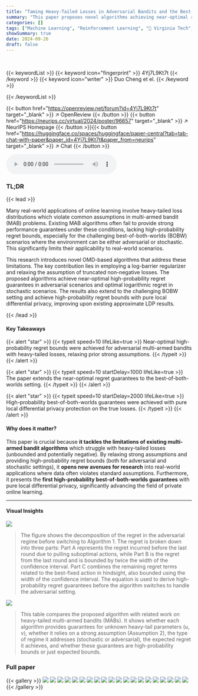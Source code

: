 ```yaml
---
title: "Taming Heavy-Tailed Losses in Adversarial Bandits and the Best-of-Both-Worlds Setting"
summary: "This paper proposes novel algorithms achieving near-optimal regret in adversarial and logarithmic regret in stochastic multi-armed bandit settings with heavy-tailed losses, relaxing strong assumptions..."
categories: []
tags: ["Machine Learning", "Reinforcement Learning", "🏢 Virginia Tech",]
showSummary: true
date: 2024-09-26
draft: false
---
```


<br>

{{< keywordList >}}
{{< keyword icon="fingerprint" >}} 4Yj7L9Kt7t {{< /keyword >}}
{{< keyword icon="writer" >}} Duo Cheng et el. {{< /keyword >}}
 
{{< /keywordList >}}

{{< button href="https://openreview.net/forum?id=4Yj7L9Kt7t" target="_blank" >}}
↗ OpenReview
{{< /button >}}
{{< button href="https://neurips.cc/virtual/2024/poster/96657" target="_blank" >}}
↗ NeurIPS Homepage
{{< /button >}}{{< button href="https://huggingface.co/spaces/huggingface/paper-central?tab=tab-chat-with-paper&paper_id=4Yj7L9Kt7t&paper_from=neurips" target="_blank" >}}
↗ Chat
{{< /button >}}



<audio controls>
    <source src="https://ai-paper-reviewer.com/4Yj7L9Kt7t/podcast.wav" type="audio/wav">
    Your browser does not support the audio element.
</audio>


### TL;DR


{{< lead >}}

Many real-world applications of online learning involve heavy-tailed loss distributions which violate common assumptions in multi-armed bandit (MAB) problems.  Existing MAB algorithms often fail to provide strong performance guarantees under these conditions, lacking high-probability regret bounds, especially for the challenging best-of-both-worlds (BOBW) scenarios where the environment can be either adversarial or stochastic.  This significantly limits their applicability to real-world scenarios.

This research introduces novel OMD-based algorithms that address these limitations.  The key contribution lies in employing a log-barrier regularizer and relaxing the assumption of truncated non-negative losses.  The proposed algorithms achieve near-optimal high-probability regret guarantees in adversarial scenarios and optimal logarithmic regret in stochastic scenarios.  The results also extend to the challenging BOBW setting and achieve high-probability regret bounds with pure local differential privacy, improving upon existing approximate LDP results.

{{< /lead >}}


#### Key Takeaways

{{< alert "star" >}}
{{< typeit speed=10 lifeLike=true >}} Near-optimal high-probability regret bounds were achieved for adversarial multi-armed bandits with heavy-tailed losses, relaxing prior strong assumptions. {{< /typeit >}}
{{< /alert >}}

{{< alert "star" >}}
{{< typeit speed=10 startDelay=1000 lifeLike=true >}} The paper extends the near-optimal regret guarantees to the best-of-both-worlds setting. {{< /typeit >}}
{{< /alert >}}

{{< alert "star" >}}
{{< typeit speed=10 startDelay=2000 lifeLike=true >}} High-probability best-of-both-worlds guarantees were achieved with pure local differential privacy protection on the true losses. {{< /typeit >}}
{{< /alert >}}

#### Why does it matter?
This paper is crucial because **it tackles the limitations of existing multi-armed bandit algorithms** which struggle with heavy-tailed losses (unbounded and potentially negative).  By relaxing strong assumptions and providing high-probability regret bounds (both for adversarial and stochastic settings), it **opens new avenues for research** into real-world applications where data often violates standard assumptions.  Furthermore, it presents the **first high-probability best-of-both-worlds guarantees** with pure local differential privacy, significantly advancing the field of private online learning.

------
#### Visual Insights



![](https://ai-paper-reviewer.com/4Yj7L9Kt7t/figures_8_1.jpg)

> The figure shows the decomposition of the regret in the adversarial regime before switching to Algorithm 1.  The regret is broken down into three parts: Part A represents the regret incurred before the last round due to pulling suboptimal actions, while Part B is the regret from the last round and is bounded by twice the width of the confidence interval. Part C combines the remaining regret terms related to the best-fixed action in hindsight, also bounded using the width of the confidence interval. The equation is used to derive high-probability regret guarantees before the algorithm switches to handle the adversarial setting.





![](https://ai-paper-reviewer.com/4Yj7L9Kt7t/tables_2_1.jpg)

> This table compares the proposed algorithm with related work on heavy-tailed multi-armed bandits (MABs). It shows whether each algorithm provides guarantees for unknown heavy-tail parameters (u, v), whether it relies on a strong assumption (Assumption 2), the type of regime it addresses (stochastic or adversarial), the expected regret it achieves, and whether these guarantees are high-probability bounds or just expected bounds.





### Full paper

{{< gallery >}}
<img src="https://ai-paper-reviewer.com/4Yj7L9Kt7t/1.png" class="grid-w50 md:grid-w33 xl:grid-w25" />
<img src="https://ai-paper-reviewer.com/4Yj7L9Kt7t/2.png" class="grid-w50 md:grid-w33 xl:grid-w25" />
<img src="https://ai-paper-reviewer.com/4Yj7L9Kt7t/3.png" class="grid-w50 md:grid-w33 xl:grid-w25" />
<img src="https://ai-paper-reviewer.com/4Yj7L9Kt7t/4.png" class="grid-w50 md:grid-w33 xl:grid-w25" />
<img src="https://ai-paper-reviewer.com/4Yj7L9Kt7t/5.png" class="grid-w50 md:grid-w33 xl:grid-w25" />
<img src="https://ai-paper-reviewer.com/4Yj7L9Kt7t/6.png" class="grid-w50 md:grid-w33 xl:grid-w25" />
<img src="https://ai-paper-reviewer.com/4Yj7L9Kt7t/7.png" class="grid-w50 md:grid-w33 xl:grid-w25" />
<img src="https://ai-paper-reviewer.com/4Yj7L9Kt7t/8.png" class="grid-w50 md:grid-w33 xl:grid-w25" />
<img src="https://ai-paper-reviewer.com/4Yj7L9Kt7t/9.png" class="grid-w50 md:grid-w33 xl:grid-w25" />
<img src="https://ai-paper-reviewer.com/4Yj7L9Kt7t/10.png" class="grid-w50 md:grid-w33 xl:grid-w25" />
<img src="https://ai-paper-reviewer.com/4Yj7L9Kt7t/11.png" class="grid-w50 md:grid-w33 xl:grid-w25" />
<img src="https://ai-paper-reviewer.com/4Yj7L9Kt7t/12.png" class="grid-w50 md:grid-w33 xl:grid-w25" />
<img src="https://ai-paper-reviewer.com/4Yj7L9Kt7t/13.png" class="grid-w50 md:grid-w33 xl:grid-w25" />
<img src="https://ai-paper-reviewer.com/4Yj7L9Kt7t/14.png" class="grid-w50 md:grid-w33 xl:grid-w25" />
<img src="https://ai-paper-reviewer.com/4Yj7L9Kt7t/15.png" class="grid-w50 md:grid-w33 xl:grid-w25" />
<img src="https://ai-paper-reviewer.com/4Yj7L9Kt7t/16.png" class="grid-w50 md:grid-w33 xl:grid-w25" />
<img src="https://ai-paper-reviewer.com/4Yj7L9Kt7t/17.png" class="grid-w50 md:grid-w33 xl:grid-w25" />
<img src="https://ai-paper-reviewer.com/4Yj7L9Kt7t/18.png" class="grid-w50 md:grid-w33 xl:grid-w25" />
<img src="https://ai-paper-reviewer.com/4Yj7L9Kt7t/19.png" class="grid-w50 md:grid-w33 xl:grid-w25" />
<img src="https://ai-paper-reviewer.com/4Yj7L9Kt7t/20.png" class="grid-w50 md:grid-w33 xl:grid-w25" />
{{< /gallery >}}